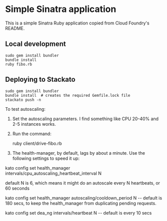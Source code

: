 # Simple Sinatra application

This is a simple Sinatra Ruby application copied from Cloud Foundry's README.

## Local development

    sudo gem install bundler
    bundle install
    ruby fibo.rb

## Deploying to Stackato

    sudo gem install bundler
    bundle install  # creates the required Gemfile.lock file
    stackato push -n


To test autoscaling:

1. Set the autoscaling parameters.  I find something like
CPU 20-40% and 2-5 instances works.

2. Run the command:

    ruby client/drive-fibo.rb <ENDPOINT>

3. The health-manager, by default, lags by about a minute.  Use
the following settings to speed it up:

kato config set health_manager intervals/cpu_autoscaling_heartbeat_interval N

  default N is 6, which means it might do an autoscale every N heartbeats, or
  60 seconds

kato config set health_manager autoscaling/cooldown_period N -- default
is 180 secs, to keep the health_manager from duplicating pending requests.

kato config set dea_ng intervals/heartbeat N -- default is every 10 secs
